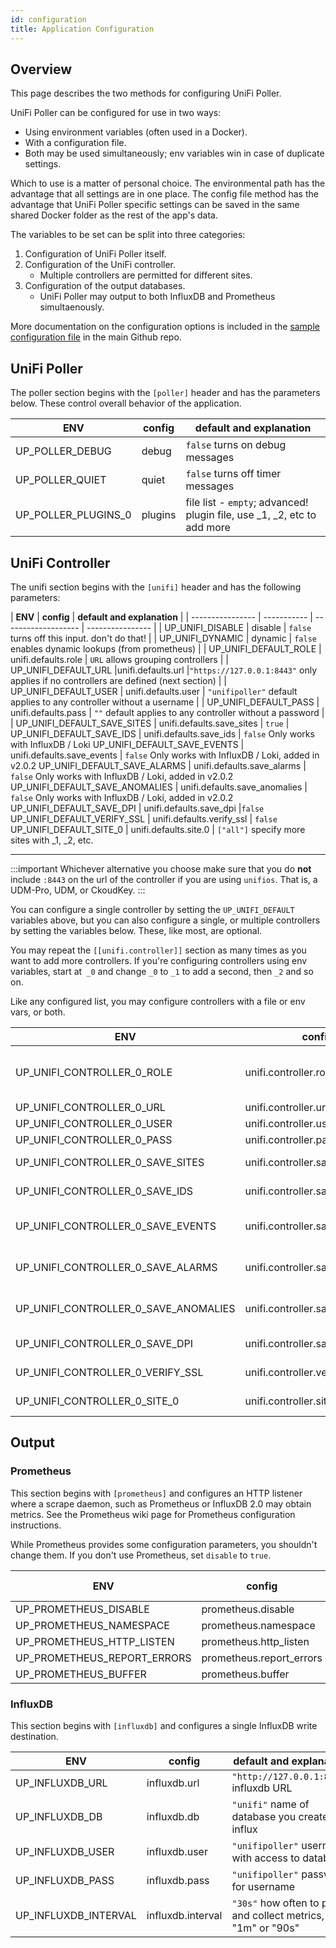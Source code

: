 ```yaml
---
id: configuration
title: Application Configuration
---
```


## Overview

This page describes the two methods for configuring UniFi Poller.

UniFi Poller can be configured for use in two ways:
   - Using environment variables (often used in a Docker).
   - With a configuration file.
   - Both may be used simultaneously; env variables win in case of duplicate settings.

Which to use is a matter of personal choice. The environmental path has the advantage that all settings are in one place. The config file method has the advantage that UniFi Poller specific settings can be saved in the same shared Docker folder as the rest of the app's data.

The variables to be set can be split into three categories:
1. Configuration of UniFi Poller itself.
1. Configuration of the UniFi controller.
   -   Multiple controllers are permitted for different sites.
1. Configuration of the output databases.
   -   UniFi Poller may output to both InfluxDB and Prometheus simultaenously.

More documentation on the configuration options is included in the [sample configuration file](https://github.com/unifi-poller/unifi-poller/blob/master/examples/up.conf.example) in the main Github repo.

## UniFi Poller

The poller section begins with the `[poller]` header and has the parameters below. These control overall behavior of the application.

| **ENV**          |  **config** 	|  **default and explanation**  |
| ---------------- | -----------  | ---------------- |
| UP_POLLER_DEBUG  | debug 	      |  `false`  turns on debug messages |
| UP_POLLER_QUIET  |	quiet |	`false`	turns off timer messages|
| UP_POLLER_PLUGINS_0 |	plugins |	file list - `empty`;	advanced! plugin file, use _1, _2, etc to add more|


## UniFi Controller

The unifi section begins with the `[unifi]` header and has the following parameters:

| **ENV**          |  **config** 	|  **default and explanation**  |
| ---------------- | -----------  | ------------------- | ---------------- |
| UP_UNIFI_DISABLE |	disable |	`false`  turns off this input. don't do that! |
| UP_UNIFI_DYNAMIC |	dynamic |	`false`  enables dynamic lookups (from prometheus) |
| UP_UNIFI_DEFAULT_ROLE |	unifi.defaults.role |	`URL` allows grouping controllers |
| UP_UNIFI_DEFAULT_URL 	|unifi.defaults.url 	|`"https://127.0.0.1:8443"` only applies if no controllers are defined (next section) |
| UP_UNIFI_DEFAULT_USER |	unifi.defaults.user |	`"unifipoller"` default applies to any controller without a username |
| UP_UNIFI_DEFAULT_PASS |	unifi.defaults.pass |	``""`` default applies to any controller without a password |
| UP_UNIFI_DEFAULT_SAVE_SITES |	unifi.defaults.save_sites |	`true`  |
UP_UNIFI_DEFAULT_SAVE_IDS |	unifi.defaults.save_ids |	`false` Only works with InfluxDB / Loki
UP_UNIFI_DEFAULT_SAVE_EVENTS |	unifi.defaults.save_events |	`false` Only works with InfluxDB / Loki, added in v2.0.2
UP_UNIFI_DEFAULT_SAVE_ALARMS |	unifi.defaults.save_alarms |	`false` Only works with InfluxDB / Loki, added in v2.0.2
UP_UNIFI_DEFAULT_SAVE_ANOMALIES |	unifi.defaults.save_anomalies |	`false` Only works with InfluxDB / Loki, added in v2.0.2
UP_UNIFI_DEFAULT_SAVE_DPI |	unifi.defaults.save_dpi 	|`false`
UP_UNIFI_DEFAULT_VERIFY_SSL |	unifi.defaults.verify_ssl |	`false`
UP_UNIFI_DEFAULT_SITE_0 |	unifi.defaults.site.0 |	``["all"]`` specify more sites with _1, _2, etc.

---
:::important
Whichever alternative you choose make sure that you do **not** include `:8443` on the url of the controller if you are using `unifios`. That is, a UDM-Pro, UDM, or CkoudKey.
:::

You can configure a single controller by setting the `UP_UNIFI_DEFAULT` variables above, but you can also configure a single, or multiple controllers by setting the variables below. These, like most, are optional.

You may repeat the ``[[unifi.controller]]`` section as many times as you want to add more controllers. If you're configuring controllers using env variables, start at` _0` and change `_0` to `_1` to add a second, then `_2` and so on.

Like any configured list, you may configure controllers with a file or env vars, or both.

| **ENV**          |  **config** 	|  **default and explanation**  |
| ---------------- | -----------  | -------------------------------- |
|UP_UNIFI_CONTROLLER_0_ROLE |	unifi.controller.role |	`URL` allows grouping controllers, default applies to any controller without a role
|UP_UNIFI_CONTROLLER_0_URL |	unifi.controller.url |	``"https://127.0.0.1:8443"``
|UP_UNIFI_CONTROLLER_0_USER |	unifi.controller.user |	``"unifipoller"``
|UP_UNIFI_CONTROLLER_0_PASS |	unifi.controller.pass |	``""``
|UP_UNIFI_CONTROLLER_0_SAVE_SITES |	unifi.controller.save_sites |	`true` Powers Network Sites dashboard
|UP_UNIFI_CONTROLLER_0_SAVE_IDS |	unifi.controller.save_ids |	`false` Only works with InfluxDB / Loki
|UP_UNIFI_CONTROLLER_0_SAVE_EVENTS |	unifi.controller.save_events |	`false` Only works with InfluxDB / Loki, added in v2.0.2
|UP_UNIFI_CONTROLLER_0_SAVE_ALARMS |	unifi.controller.save_alarms 	|`false` Only works with InfluxDB / Loki, added in v2.0.2
|UP_UNIFI_CONTROLLER_0_SAVE_ANOMALIES |	unifi.controller.save_anomalies 	|`false` Only works with InfluxDB / Loki, added in v2.0.2
|UP_UNIFI_CONTROLLER_0_SAVE_DPI |	unifi.controller.save_dpi |	`false` Powers DPI dashboard
|UP_UNIFI_CONTROLLER_0_VERIFY_SSL |	unifi.controller.verify_ssl |	`false` Verify controller SSL certificate
|UP_UNIFI_CONTROLLER_0_SITE_0 |	unifi.controller.site.0 	|``["all"]`` specify more sites with _1, _2, etc

## Output

### Prometheus

This section begins with ``[prometheus]`` and configures an HTTP listener where a scrape
daemon, such as Prometheus or InfluxDB 2.0 may obtain metrics. See the Prometheus wiki
page for Prometheus configuration instructions.

While Prometheus provides some configuration parameters, you shouldn't change them.
If you don't use Prometheus, set `disable` to `true`.

| **ENV**          |  **config** 	|  **default and explanation**  |
| ---------------- | -----------  | -------------------------------- |
|UP_PROMETHEUS_DISABLE |	prometheus.disable 	|`false`
|UP_PROMETHEUS_NAMESPACE |	prometheus.namespace |	`unifipoller`
|UP_PROMETHEUS_HTTP_LISTEN 	|prometheus.http_listen 	|`0.0.0.0:9130`
|UP_PROMETHEUS_REPORT_ERRORS |	prometheus.report_errors |	`false`
|UP_PROMETHEUS_BUFFER |	prometheus.buffer 	|`50`

### InfluxDB

This section begins with ``[influxdb]`` and configures a single InfluxDB write destination.

| **ENV**          |  **config** 	|  **default and explanation**  |
| ---------------- | -----------  | --------------------------------- |
|UP_INFLUXDB_URL |	influxdb.url |	``"http://127.0.0.1:8086"`` 	influxdb URL
|UP_INFLUXDB_DB 	|influxdb.db |	``"unifi"`` 	name of database you created in influx
|UP_INFLUXDB_USER |	influxdb.user 	|``"unifipoller"`` 	username with access to database
|UP_INFLUXDB_PASS |	influxdb.pass |	``"unifipoller"`` 	password for username
|UP_INFLUXDB_INTERVAL |	influxdb.interval 	|``"30s"`` 	how often to poll and collect metrics, ie "1m" or "90s"
